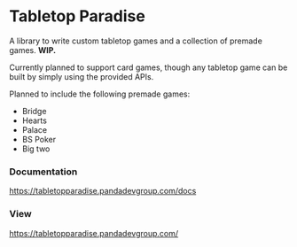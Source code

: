 # Tabletop Paradise

A library to write custom tabletop games and a collection of premade games. **WIP.**

Currently planned to support card games, though any tabletop game can be built by
simply using the provided APIs.

Planned to include the following premade games:
- Bridge
- Hearts
- Palace
- BS Poker
- Big two


### Documentation
https://tabletopparadise.pandadevgroup.com/docs

### View
https://tabletopparadise.pandadevgroup.com/
